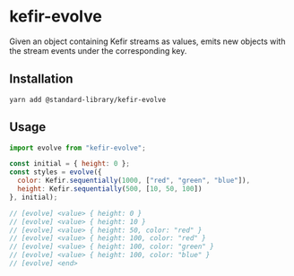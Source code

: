 # kefir-evolve

Given an object containing Kefir streams as values, emits new objects with the stream events under the corresponding key.

## Installation

```shell
yarn add @standard-library/kefir-evolve
```

## Usage

```javascript
import evolve from "kefir-evolve";

const initial = { height: 0 };
const styles = evolve({
  color: Kefir.sequentially(1000, ["red", "green", "blue"]),
  height: Kefir.sequentially(500, [10, 50, 100])
}, initial);

// [evolve] <value> { height: 0 }
// [evolve] <value> { height: 10 }
// [evolve] <value> { height: 50, color: "red" }
// [evolve] <value> { height: 100, color: "red" }
// [evolve] <value> { height: 100, color: "green" }
// [evolve] <value> { height: 100, color: "blue" }
// [evolve] <end>
```
